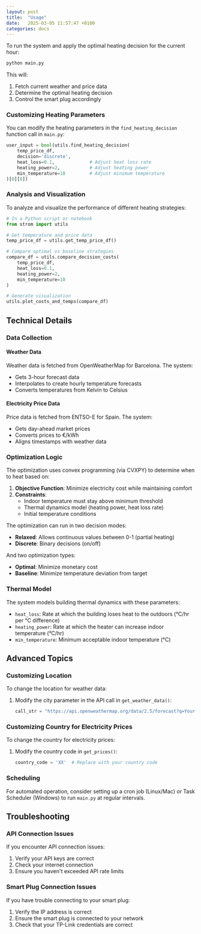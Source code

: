 ```yaml
---
layout: post
title:  "Usage"
date:   2025-03-05 11:57:47 +0100
categories: docs
---
```

To run the system and apply the optimal heating decision for the current hour:

```bash
python main.py
```

This will:
1. Fetch current weather and price data
2. Determine the optimal heating decision
3. Control the smart plug accordingly

### Customizing Heating Parameters

You can modify the heating parameters in the `find_heating_decision` function call in `main.py`:

```python
user_input = bool(utils.find_heating_decision(
    temp_price_df,
    decision='discrete',
    heat_loss=0.1,             # Adjust heat loss rate
    heating_power=2,           # Adjust heating power
    min_temperature=18         # Adjust minimum temperature
)[0][0])
```

### Analysis and Visualization

To analyze and visualize the performance of different heating strategies:

```python
# In a Python script or notebook
from strom import utils

# Get temperature and price data
temp_price_df = utils.get_temp_price_df()

# Compare optimal vs baseline strategies
compare_df = utils.compare_decision_costs(
    temp_price_df,
    heat_loss=0.1,
    heating_power=2,
    min_temperature=18
)

# Generate visualization
utils.plot_costs_and_temps(compare_df)
```

## Technical Details

### Data Collection

#### Weather Data

Weather data is fetched from OpenWeatherMap for Barcelona. The system:
- Gets 3-hour forecast data
- Interpolates to create hourly temperature forecasts
- Converts temperatures from Kelvin to Celsius

#### Electricity Price Data

Price data is fetched from ENTSO-E for Spain. The system:
- Gets day-ahead market prices
- Converts prices to €/kWh
- Aligns timestamps with weather data

### Optimization Logic

The optimization uses convex programming (via CVXPY) to determine when to heat based on:

1. **Objective Function**: Minimize electricity cost while maintaining comfort
2. **Constraints**:
   - Indoor temperature must stay above minimum threshold
   - Thermal dynamics model (heating power, heat loss rate)
   - Initial temperature conditions

The optimization can run in two decision modes:
- **Relaxed**: Allows continuous values between 0-1 (partial heating)
- **Discrete**: Binary decisions (on/off)

And two optimization types:
- **Optimal**: Minimize monetary cost
- **Baseline**: Minimize temperature deviation from target

### Thermal Model

The system models building thermal dynamics with these parameters:

- `heat_loss`: Rate at which the building loses heat to the outdoors (°C/hr per °C difference)
- `heating_power`: Rate at which the heater can increase indoor temperature (°C/hr)
- `min_temperature`: Minimum acceptable indoor temperature (°C)

## Advanced Topics

### Customizing Location

To change the location for weather data:
1. Modify the city parameter in the API call in `get_weather_data()`:
   ```python
   call_str = "https://api.openweathermap.org/data/2.5/forecast?q=YourCity&appid=" + API_KEY
   ```

### Customizing Country for Electricity Prices

To change the country for electricity prices:
1. Modify the country code in `get_prices()`:
   ```python
   country_code = 'XX'  # Replace with your country code
   ```

### Scheduling

For automated operation, consider setting up a cron job (Linux/Mac) or Task Scheduler (Windows) to run `main.py` at regular intervals.

## Troubleshooting

### API Connection Issues

If you encounter API connection issues:
1. Verify your API keys are correct
2. Check your internet connection
3. Ensure you haven't exceeded API rate limits

### Smart Plug Connection Issues

If you have trouble connecting to your smart plug:
1. Verify the IP address is correct
2. Ensure the smart plug is connected to your network
3. Check that your TP-Link credentials are correct